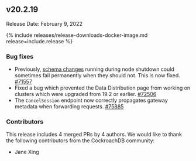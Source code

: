 ## v20.2.19

Release Date: February 9, 2022

{% include releases/release-downloads-docker-image.md release=include.release %}

### Bug fixes

- Previously, [schema changes](../v20.2/online-schema-changes.html) running during node shutdown could sometimes fail permanently when they should not. This is now fixed. [#71557][#71557]
- Fixed a bug which prevented the Data Distribution page from working on clusters which were upgraded from 19.2 or earlier. [#72506][#72506]
- The `CancelSession` endpoint now correctly propagates gateway metadata when forwarding requests. [#75885][#75885]

### Contributors

This release includes 4 merged PRs by 4 authors.
We would like to thank the following contributors from the CockroachDB community:

- Jane Xing

[#71557]: https://github.com/cockroachdb/cockroach/pull/71557
[#72506]: https://github.com/cockroachdb/cockroach/pull/72506
[#75885]: https://github.com/cockroachdb/cockroach/pull/75885
